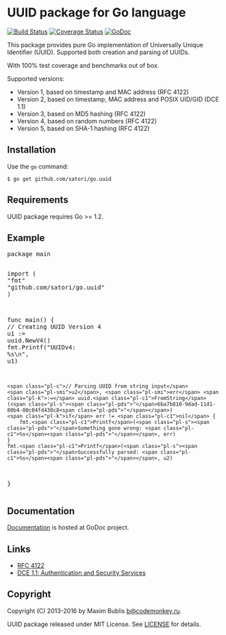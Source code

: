 <h1>UUID package for Go language</h1>

<p><a href="https://travis-ci.org/satori/go.uuid"><img src="https://camo.githubusercontent.com/078cc19fc0d8475c7f8b47cc54eb2f842038b767/68747470733a2f2f7472617669732d63692e6f72672f7361746f72692f676f2e757569642e706e673f6272616e63683d6d6173746572" alt="Build Status" data-canonical-src="https://travis-ci.org/satori/go.uuid.png?branch=master" style="max-width:100%;"></a>
<a href="https://coveralls.io/github/satori/go.uuid"><img src="https://camo.githubusercontent.com/666bfd05a8c5d534b9292f69384ae5234aa100e4/68747470733a2f2f636f766572616c6c732e696f2f7265706f732f6769746875622f7361746f72692f676f2e757569642f62616467652e7376673f6272616e63683d6d6173746572" alt="Coverage Status" data-canonical-src="https://coveralls.io/repos/github/satori/go.uuid/badge.svg?branch=master" style="max-width:100%;"></a>
<a href="http://godoc.org/github.com/satori/go.uuid"><img src="https://camo.githubusercontent.com/72c2c13d92376f4881bd64d2ab1ba05e59e5ac40/687474703a2f2f676f646f632e6f72672f6769746875622e636f6d2f7361746f72692f676f2e757569643f7374617475732e706e67" alt="GoDoc" data-canonical-src="http://godoc.org/github.com/satori/go.uuid?status.png" style="max-width:100%;"></a></p>

<p>This package provides pure Go implementation of Universally Unique Identifier (UUID). Supported both creation and parsing of UUIDs.</p>

<p>With 100% test coverage and benchmarks out of box.</p>

<p>Supported versions:</p>
<ul>
<li>Version 1, based on timestamp and MAC address (RFC 4122)</li>
<li>Version 2, based on timestamp, MAC address and POSIX UID/GID (DCE 1.1)</li>
<li>Version 3, based on MD5 hashing (RFC 4122)</li>
<li>Version 4, based on random numbers (RFC 4122)</li>
<li>Version 5, based on SHA-1 hashing (RFC 4122)</li>
</ul>

<h2>Installation</h2>

<p>Use the <code>go</code> command:</p>

<pre><code>$ go get github.com/satori/go.uuid
</code></pre>

<h2>Requirements</h2>

<p>UUID package requires Go &gt;= 1.2.</p>

<h2>Example</h2>

<div class="highlight highlight-source-go"><pre><span class="pl-k">package</span> main

<span class="pl-k">import</span> (
    <span class="pl-s"><span class="pl-pds">"</span>fmt<span class="pl-pds">"</span></span>
    <span class="pl-s"><span class="pl-pds">"</span>github.com/satori/go.uuid<span class="pl-pds">"</span></span>
)

<span class="pl-k">func</span> <span class="pl-en">main</span>() {
    <span class="pl-c">// Creating UUID Version 4</span>
    <span class="pl-smi">u1</span> <span class="pl-k">:=</span> uuid.<span class="pl-c1">NewV4</span>()
    fmt.<span class="pl-c1">Printf</span>(<span class="pl-s"><span class="pl-pds">"</span>UUIDv4: <span class="pl-c1">%s</span><span class="pl-cce">\n</span><span class="pl-pds">"</span></span>, u1)

    <span class="pl-c">// Parsing UUID from string input</span>
    <span class="pl-smi">u2</span>, <span class="pl-smi">err</span> <span class="pl-k">:=</span> uuid.<span class="pl-c1">FromString</span>(<span class="pl-s"><span class="pl-pds">"</span>6ba7b810-9dad-11d1-80b4-00c04fd430c8<span class="pl-pds">"</span></span>)
    <span class="pl-k">if</span> err != <span class="pl-c1">nil</span> {
        fmt.<span class="pl-c1">Printf</span>(<span class="pl-s"><span class="pl-pds">"</span>Something gone wrong: <span class="pl-c1">%s</span><span class="pl-pds">"</span></span>, err)
    }
    fmt.<span class="pl-c1">Printf</span>(<span class="pl-s"><span class="pl-pds">"</span>Successfully parsed: <span class="pl-c1">%s</span><span class="pl-pds">"</span></span>, u2)
}</pre></div>


<h2>Documentation</h2>

<p><a href="http://godoc.org/github.com/satori/go.uuid">Documentation</a> is hosted at GoDoc project.</p>

<h2>Links</h2>

<ul>
<li><a href="http://tools.ietf.org/html/rfc4122">RFC 4122</a></li>
<li><a href="http://pubs.opengroup.org/onlinepubs/9696989899/chap5.htm#tagcjh_08_02_01_01">DCE 1.1: Authentication and Security Services</a></li>
</ul>


<h2>Copyright</h2>

<p>Copyright (C) 2013-2016 by Maxim Bublis <a href="mailto:b@codemonkey.ru">b@codemonkey.ru</a>.</p>

<p>UUID package released under MIT License.
See <a href="https://github.com/satori/go.uuid/blob/master/LICENSE">LICENSE</a> for details.</p>
